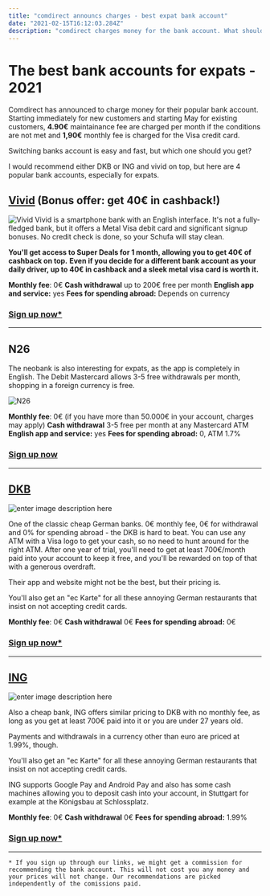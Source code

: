 ```yaml
---
title: "comdirect announcs charges - best expat bank account"
date: "2021-02-15T16:12:03.284Z"
description: "comdirect charges money for the bank account. What should you switch to?"
---
```


# The best bank accounts for expats - 2021

Comdirect has announced to charge money for their popular bank account. Starting immediately for new customers and starting May for existing customers, **4.90€** maintainance fee are charged per month if the conditions are not met and **1,90€** monthly fee is charged for the Visa credit card.

Switching banks account is easy and fast, but which one should you get?

I would recommend either DKB or ING and vivid on top, but here are 4 popular bank accounts, especially for expats.


## [Vivid](https://bit.ly/2N8858u) (Bonus offer: get 40€ in cashback!)
![Vivid](https://cardonly.de/img/vivid.png)
Vivid is a smartphone bank with an English interface. It's not a fully-fledged bank, but it offers a Metal Visa debit card and significant signup bonuses. No credit check is done, so your Schufa will stay clean.

**You'll get access to Super Deals for 1 month, allowing you to get 40€ of cashback on top.**
**Even if you decide for a different bank account as your daily driver, up to 40€ in cashback and a sleek metal visa card is worth it.**


**Monthly fee**: 0€
**Cash withdrawal** up to 200€ free per month
**English app and service:** yes
**Fees for spending abroad:** Depends on currency

### [Sign up now*](https://bit.ly/2N8858u)

---

## N26

The neobank is also interesting for expats, as the app is completely in English. 
The Debit Mastercard allows 3-5 free withdrawals per month, shopping in a foreign currency is free. 

![N26](https://cardonly.de/img/n26.png)

**Monthly fee**: 0€ (if you have more than 50.000€ in your account, charges may apply)
**Cash withdrawal** 3-5 free per month at any Mastercard ATM
**English app and service:** yes
**Fees for spending abroad:** 0, ATM 1.7%

### [Sign up now](http://n26.com)

---


## [DKB](https://bit.ly/2MZ6Atj)

![enter image description here](https://cardonly.de/img/dkb.jpg)


One of the classic cheap German banks. 0€ monthly fee, 0€ for withdrawal and 0% for spending abroad - the DKB is hard to beat. You can use any ATM with a Visa logo to get your cash, so no need to hunt around for the right ATM. After one year of trial, you'll need to get at least 700€/month paid into your account to keep it free, and you'll be rewarded on top of that with a generous overdraft.


Their app and website might not be the best, but their pricing is.

You'll also get an "ec Karte" for all these annoying German restaurants that insist on not accepting credit cards.


**Monthly fee**: 0€
**Cash withdrawal** 0€
**Fees for spending abroad:** 0€


### [Sign up now*](https://bit.ly/2MZ6Atj)

---


## [ING](https://www.ing.de/girokontokwk/a/dSm1yi31XB)

![enter image description here](https://cardonly.de/img/ing.jpg)


Also a cheap bank, ING offers similar pricing to DKB with no monthly fee, as long as you get at least 700€ paid into it or you are under 27 years old.

Payments and withdrawals in a currency other than euro are priced at 1.99%, though.

You'll also get an "ec Karte" for all these annoying German restaurants that insist on not accepting credit cards.

ING supports Google Pay and Android Pay and also has some cash machines allowing you to deposit cash into your account, in Stuttgart for example at the Königsbau at Schlossplatz.


**Monthly fee**: 0€
**Cash withdrawal** 0€
**Fees for spending abroad:** 1.99%


### [Sign up now*](https://www.ing.de/girokontokwk/a/dSm1yi31XB)


-----


`* If you sign up through our links, we might get a commission for recommending the bank account. This will not cost you any money and your prices will not change. Our recommendations are picked independently of the comissions paid.`